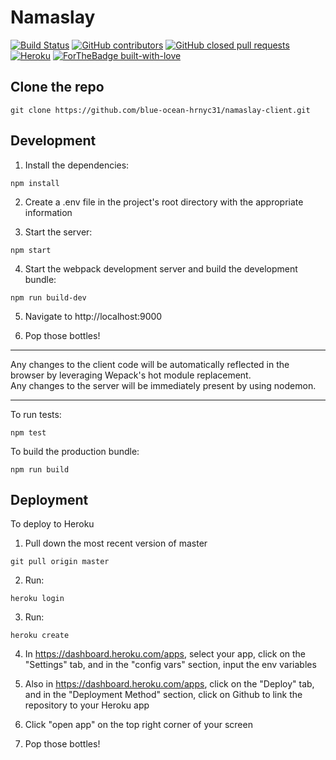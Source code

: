# Namaslay
[![Build Status](https://travis-ci.com/blue-ocean-hrnyc31/namaslay-client.svg?branch=master)](https://travis-ci.com/blue-ocean-hrnyc31/namaslay-client)
[![GitHub contributors](https://img.shields.io/github/contributors/blue-ocean-hrnyc31/namaslay-client)](https://github.com/blue-ocean-hrnyc31/namaslay-client/edit/master/README.md)
[![GitHub closed pull requests](https://img.shields.io/github/issues-pr-closed/blue-ocean-hrnyc31/namaslay-client)](https://github.com/blue-ocean-hrnyc31/namaslay-client/pulls)
[![Heroku](https://pyheroku-badge.herokuapp.com/?app=go-with-the-flow&style=flat)](http://go-with-the-flow.herokuapp.com/)
[![ForTheBadge built-with-love](http://ForTheBadge.com/images/badges/built-with-love.svg)](https://github.com/blue-ocean-hrnyc31/namaslay-client)

## Clone the repo
```
git clone https://github.com/blue-ocean-hrnyc31/namaslay-client.git
```

## Development
1.  Install the dependencies:  
```
npm install
```

2.  Create a .env file in the project's root directory with the appropriate information

3.  Start the server:  
```
npm start
```

4.  Start the webpack development server and build the development bundle:  
```
npm run build-dev
```

5.  Navigate to http://localhost:9000

6.  Pop those bottles!

___

Any changes to the client code will be automatically reflected in the browser by leveraging Wepack's hot module replacement.  
Any changes to the server will be immediately present by using nodemon.   

___

To run tests:  
```
npm test
```

To build the production bundle:
```
npm run build
```

## Deployment
To deploy to Heroku  
1.  Pull down the most recent version of master
```
git pull origin master
```

2.  Run:
```
heroku login
```

3.  Run:  
```
heroku create
```

4.  In https://dashboard.heroku.com/apps, select your app, click on the "Settings" tab, and in the "config vars" section, input the env variables

5.  Also in https://dashboard.heroku.com/apps, click on the "Deploy" tab, and in the "Deployment Method" section, click on Github to link the repository to your Heroku app

6.  Click "open app" on the top right corner of your screen

7.  Pop those bottles!
